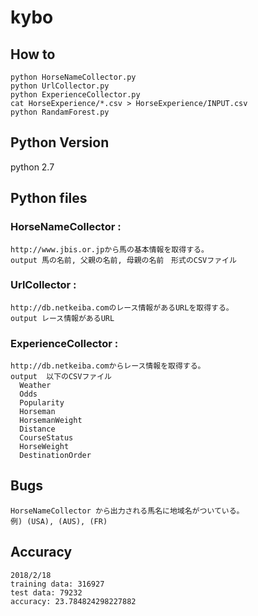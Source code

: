 # kybo

## How to

```
python HorseNameCollector.py
python UrlCollector.py
python ExperienceCollector.py
cat HorseExperience/*.csv > HorseExperience/INPUT.csv
python RandamForest.py
```

## Python Version

python 2.7


## Python files

### HorseNameCollector :
```
http://www.jbis.or.jpから馬の基本情報を取得する。
output 馬の名前, 父親の名前, 母親の名前　形式のCSVファイル
```

### UrlCollector :
```
http://db.netkeiba.comのレース情報があるURLを取得する。
output レース情報があるURL
```

### ExperienceCollector :
```
http://db.netkeiba.comからレース情報を取得する。
output  以下のCSVファイル
  Weather
  Odds
  Popularity
  Horseman
  HorsemanWeight
  Distance
  CourseStatus
  HorseWeight
  DestinationOrder
```

## Bugs
```
HorseNameCollector から出力される馬名に地域名がついている。
例) (USA), (AUS), (FR)
```

## Accuracy
```
2018/2/18
training data: 316927
test data: 79232
accuracy: 23.784824298227882
```


